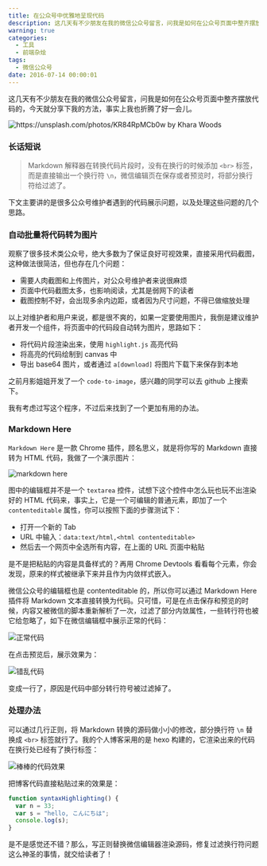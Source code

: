 ```yaml
---
title: 在公众号中优雅地呈现代码
description: 这几天有不少朋友在我的微信公众号留言，问我是如何在公众号页面中整齐摆放代码的，今天就分享下我的方法，事实上我也折腾了好一会儿。
warning: true
categories:
  - 工具
  - 前端杂烩
tags:
  - 微信公众号
date: 2016-07-14 00:00:01
---
```



这几天有不少朋友在我的微信公众号留言，问我是如何在公众号页面中整齐摆放代码的，今天就分享下我的方法，事实上我也折腾了好一会儿。

![https://unsplash.com/photos/KR84RpMCb0w by Khara Woods](http://ww2.sinaimg.cn/large/6c0378f8gw1f5spwap82oj20p00dwacl.jpg)

<!--more-->

### 长话短说

> Markdown 解释器在转换代码片段时，没有在换行的时候添加 `<br>` 标签，而是直接输出一个换行符 `\n`，微信编辑页在保存或者预览时，将部分换行符给过滤了。

下文主要讲的是很多公众号维护者遇到的代码展示问题，以及处理这些问题的几个思路。

### 自动批量将代码转为图片

观察了很多技术类公众号，绝大多数为了保证良好可视效果，直接采用代码截图，这种做法很简洁，但也存在几个问题：

- 需要人肉截图和上传图片，对公众号维护者来说很麻烦
- 页面中代码截图太多，也影响阅读，尤其是弱网下的读者
- 截图控制不好，会出现多余内边距，或者因为尺寸问题，不得已做缩放处理

以上对维护者和用户来说，都是很不爽的，如果一定要使用图片，我倒是建议维护者开发一个组件，将页面中的代码段自动转为图片，思路如下：

- 将代码片段渲染出来，使用 `highlight.js` 高亮代码
- 将高亮的代码绘制到 canvas 中
- 导出 base64 图片，或者通过 `a[download]` 将图片下载下来保存到本地

之前月影姐姐开发了一个 `code-to-image`，感兴趣的同学可以去 github 上搜索下。

我有考虑过写这个程序，不过后来找到了一个更加有用的办法。

### Markdown Here

`Markdown Here` 是一款 Chrome 插件，顾名思义，就是将你写的 Markdown 直接转为 HTML 代码，我做了一个演示图片：

![markdown here](https://mmbiz.qlogo.cn/mmbiz/0pGFqYicBZm2PEeLCTz1BacckDAQKGlWyepoNVttjB6OI3I2aGGmczbpAiamrFUZz2QnBF2WDgDdm98RcybViaxzA/0?wx_fmt=gif)

图中的编辑框并不是一个 `textarea` 控件，试想下这个控件中怎么玩也玩不出渲染好的 HTML 代码来，事实上，它是一个可编辑的普通元素，即加了一个 `contenteditable` 属性，你可以按照下面的步骤测试下：

- 打开一个新的 Tab
- URL 中输入：`data:text/html,<html contenteditable>`
- 然后去一个网页中全选所有内容，在上面的 URL 页面中粘贴

是不是把粘贴的内容是具备样式的？再用 Chrome Devtools 看看每个元素，你会发现，原来的样式被继承下来并且作为内敛样式嵌入。

微信公众号的编辑框也是 contenteditable 的，所以你可以通过 Markdown Here 插件将 Markdown 文本直接转换为代码。只可惜，可是在点击保存和预览的时候，内容又被微信的脚本重新解析了一次，过滤了部分内敛属性，一些转行符也被它给忽略了，如下在微信编辑框中展示正常的代码：

![正常代码](http://ww4.sinaimg.cn/large/6c0378f8gw1f5spemu4oxj20x608ijs2.jpg)

在点击预览后，展示效果为：

![错乱代码](http://ww4.sinaimg.cn/large/6c0378f8gw1f5spfr9y53j20kc0gowfi.jpg)

变成一行了，原因是代码中部分转行符号被过滤掉了。

### 处理办法

可以通过几行正则，将 Markdown 转换的源码做小小的修改，部分换行符 `\n` 替换成 `<br>` 标签就行了。我的个人博客采用的是 hexo 构建的，它渲染出来的代码在换行处已经有了换行标签：

![棒棒的代码效果](http://ww2.sinaimg.cn/large/6c0378f8gw1f5sprhj1v5j214c0ziafp.jpg)

把博客代码直接粘贴过来的效果是：

```javascript
function syntaxHighlighting() {
  var n = 33;
  var s = "hello, こんにちは";
  console.log(s);
}
```

是不是感觉还不错？那么，写正则替换微信编辑器渲染源码，修复过滤换行符问题这么神圣的事情，就交给读者了！
